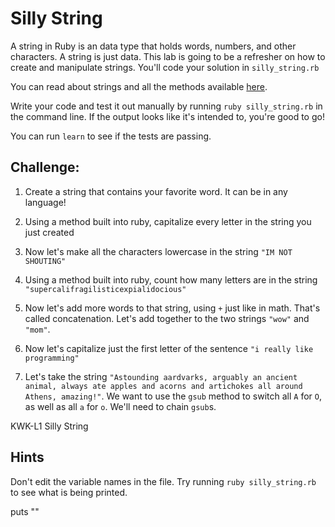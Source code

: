 # Silly String

A string in Ruby is an data type that holds words, numbers, and other characters. A string is just data. This lab is going to be a refresher on how to create and manipulate strings. You'll code your solution in `silly_string.rb`

You can read about strings and all the methods available [here](http://www.ruby-doc.org/core-2.1.1/String.html).

Write your code and test it out manually by running `ruby silly_string.rb` in the command line. If the output looks like it's intended to, you're good to go!

You can run `learn` to see if the tests are passing.

## Challenge:

1. Create a string that contains your favorite word. It can be in any language!

2. Using a method built into ruby, capitalize every letter in the string you just created

3. Now let's make all the characters lowercase in the string `"IM NOT SHOUTING"`

4. Using a method built into ruby, count how many letters are in the string `"supercalifragilisticexpialidocious"`

5. Now let's add more words to that string, using `+` just like in math. That's called concatenation. Let's add together to the two strings `"wow"` and `"mom"`.

6. Now let's capitalize just the first letter of the sentence `"i really like programming"`

7. Let's take the string `"Astounding aardvarks, arguably an ancient animal, always ate apples and acorns and artichokes all around Athens, amazing!"`. We want to use the `gsub` method to switch all `A` for `O`, as well as all `a` for `o`. We'll need to chain `gsub`s.
<p data-visibility='hidden'>KWK-L1 Silly String</p>

## Hints

Don't edit the variable names in the file. Try running `ruby silly_string.rb` to see what is being printed.

puts "" 
